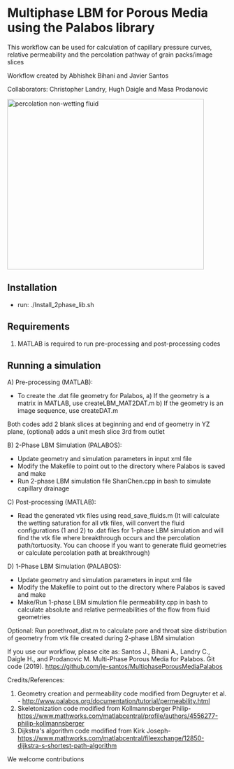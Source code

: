 # Multiphase LBM for Porous Media using the Palabos library

This workflow can be used for calculation of capillary pressure curves, relative permeability and the percolation pathway of grain packs/image slices

Workflow created by Abhishek Bihani and Javier Santos

Collaborators: Christopher Landry, Hugh Daigle and Masa Prodanovic

<img src="https://github.com/je-santos/MultiphasePorousMediaPalabos/blob/master/illustration.jpg" align="middle" width="450" height="390" alt="percolation non-wetting fluid" >

## Installation

- run: ./Install_2phase_lib.sh 

## Requirements

1) MATLAB is required to run pre-processing and post-processing codes

## Running a simulation

A) Pre-processing (MATLAB):

- To create the .dat file geometry for Palabos,
a) If the geometry is a matrix in MATLAB, use createLBM_MAT2DAT.m
b) If the geometry is an image sequence, use createDAT.m

Both codes add 2 blank slices at beginning and end of geometry in YZ plane, (optional) adds a unit mesh slice 3rd from outlet

B) 2-Phase LBM Simulation (PALABOS):

- Update geometry and simulation parameters in input xml file
- Modify the Makefile to point out to the directory where Palabos is saved and make
- Run 2-phase LBM simulation file ShanChen.cpp in bash to simulate capillary drainage

C) Post-processing (MATLAB):

- Read the generated vtk files using read_save_fluids.m
(It will calculate the wetting saturation for all vtk files, will convert the fluid configurations (1 and 2) to .dat files for 1-phase LBM simulation and will find the vtk file where breakthrough occurs and the percolation path/tortuosity. You can choose if you want to generate fluid geometries or calculate percolation path at breakthrough)

D) 1-Phase LBM Simulation (PALABOS):

- Update geometry and simulation parameters in input xml file
- Modify the Makefile to point out to the directory where Palabos is saved and make
- Make/Run 1-phase LBM simulation file permeability.cpp in bash to calculate absolute and relative permeabilities of the flow from fluid geometries

Optional: Run porethroat_dist.m to calculate pore and throat size distribution of geometry from vtk file created during 2-phase LBM simulation

If you use our workflow, please cite as: Santos J., Bihani A., Landry C., Daigle H., and Prodanovic M. Multi-Phase Porous Media for Palabos. Git code (2019). https://github.com/je-santos/MultiphasePorousMediaPalabos

Credits/References:
1. Geometry creation and permeability code modified from Degruyter et al. - http://www.palabos.org/documentation/tutorial/permeability.html
2. Skeletonization code modified from Kollmannsberger Philip- https://www.mathworks.com/matlabcentral/profile/authors/4556277-philip-kollmannsberger
3. Dijkstra's algorithm code modified from Kirk Joseph- https://www.mathworks.com/matlabcentral/fileexchange/12850-dijkstra-s-shortest-path-algorithm


We welcome contributions
